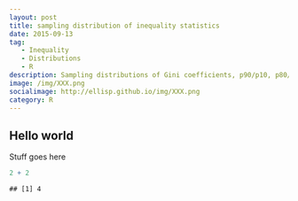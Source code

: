 ```yaml
---
layout: post
title: sampling distribution of inequality statistics
date: 2015-09-13
tag: 
   - Inequality
   - Distributions
   - R
description: Sampling distributions of Gini coefficients, p90/p10, p80/p10, top 10%, top 1% and top 0.1%
image: /img/XXX.png
socialimage: http://ellisp.github.io/img/XXX.png
category: R
---
```


## Hello world

Stuff goes here


```r
2 + 2
```

```
## [1] 4
```

